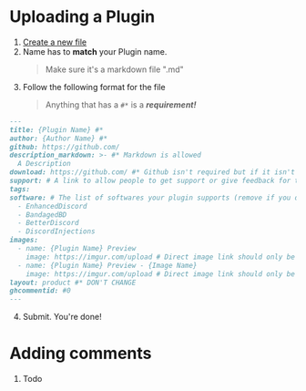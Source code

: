 # Uploading a Plugin

1. [Create a new file](https://github.com/MrRobotjs/BetterDocs/new/gh-pages/_Plugins)
2. Name has to **match** your Plugin name. 
    > Make sure it's a markdown file ".md"
3. Follow the following format for the file
    > Anything that has a ```#*``` is a ***requirement!***
```md
---
title: {Plugin Name} #*
author: {Author Name} #*
github: https://github.com/
description_markdown: >- #* Markdown is allowed
  A Description
download: https://github.com/ #* Github isn't required but if it isn't used then further inspection will happen
support: # A link to allow people to get support or give feedback for the Plugin
tags:
software: # The list of softwares your plugin supports (remove if you don't support it)
  - EnhancedDiscord
  - BandagedBD
  - BetterDiscord
  - DiscordInjections
images:
  - name: {Plugin Name} Preview
    image: https://imgur.com/upload # Direct image link should only be used here. Imgur isn't required but if it isn't used then further inspection will happen
  - name: {Plugin Name} Preview - {Image Name}
    image: https://imgur.com/upload # Direct image link should only be used here. Imgur isn't required but if it isn't used then further inspection will happen
layout: product #* DON'T CHANGE
ghcommentid: #0
---
```
  4. Submit. You're done!

# Adding comments

  1. Todo
